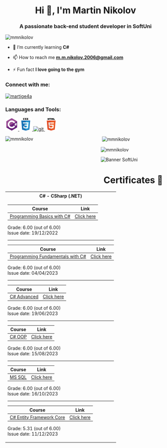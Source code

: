 <h1 align="center">Hi 👋, I'm Martin Nikolov</h1>
<h3 align="center">A passionate back-end student developer in SoftUni</h3>

<p align="left"> <img src="https://komarev.com/ghpvc/?username=mmnikolov&label=Profile%20views&color=0e75b6&style=flat" alt="mmnikolov" /> </p>

- 🌱 I’m currently learning **C#**

- 📫 How to reach me **m.m.nikolov.2006@gmail.com**

- ⚡ Fun fact **I love going to the gym**

<h3 align="left">Connect with me:</h3>
<p align="left">
<a href="https://instagram.com/martige4a" target="blank"><img align="center" src="https://raw.githubusercontent.com/rahuldkjain/github-profile-readme-generator/master/src/images/icons/Social/instagram.svg" alt="martige4a" height="30" width="40" /></a>
</p>

<h3 align="left">Languages and Tools:</h3>
<p align="left"> <a href="https://www.w3schools.com/cs/" target="_blank" rel="noreferrer"> <img src="https://raw.githubusercontent.com/devicons/devicon/master/icons/csharp/csharp-original.svg" alt="csharp" width="40" height="40"/> </a> <a href="https://www.w3schools.com/css/" target="_blank" rel="noreferrer"> <img src="https://raw.githubusercontent.com/devicons/devicon/master/icons/css3/css3-original-wordmark.svg" alt="css3" width="40" height="40"/> </a> <a href="https://git-scm.com/" target="_blank" rel="noreferrer"> <img src="https://www.vectorlogo.zone/logos/git-scm/git-scm-icon.svg" alt="git" width="40" height="40"/> </a> <a href="https://www.w3.org/html/" target="_blank" rel="noreferrer"> <img src="https://raw.githubusercontent.com/devicons/devicon/master/icons/html5/html5-original-wordmark.svg" alt="html5" width="40" height="40"/> </a> </p>

<p><img align="left" height="160" width="300" src="https://github-readme-stats.vercel.app/api/top-langs?username=mmnikolov&show_icons=true&locale=en&layout=compact" alt="mmnikolov" /></p>

<p>&nbsp;<img align="center" height="160" src="https://github-readme-stats.vercel.app/api?username=mmnikolov&show_icons=true&locale=en" alt="mmnikolov" /></p>

<p><img align="center" width="800" src="https://github-readme-streak-stats.herokuapp.com/?user=mmnikolov&" alt="mmnikolov" /></p>

<p align="centre">
  <img src="https://cdn.discordapp.com/attachments/979101848361377914/1022244283606110228/Softuni_logo_trasparent.png" alt="Banner SoftUni"/>
</p>

<h1 align="center">Certificates 📜 </h1>
<table>
<tr>
 <th> C# - CSharp (.NET) </th>
</tr>
<tr>
<td>
 
| **Course**                                                            | **Link**                                                   |
| --------------------------------------------------------------------- | ---------------------------------------------------------- |
| <a href="https://softuni.bg/trainings/3875/programming-basics-with-csharp-november-2022" > Programming Basics with C# </a>         | <a href= "https://softuni.bg/certificates/details/152442/48363c91"> Click here</a> |
  
  Grade: 6.00 (out of 6.00)<br /> Issue date: 19/12/2022</th>
  
  ---------------------------------------------------------------------------------
  
| **Course**                                                            | **Link**                                                   |
| --------------------------------------------------------------------- | ---------------------------------------------------------- |
| <a href="https://softuni.bg/trainings/3950/programming-fundamentals-with-csharp-january-2023" > Programming Fundamentals with C# </a>    | <a href="https://softuni.bg/certificates/details/166720/fb67ed3e"> Click here</a> |
  
  Grade: 6.00 (out of 6.00)<br /> Issue date: 04/04/2023</th>
  
  ---------------------------------------------------------------------------------
  
| **Course**                                                            | **Link**                                                   |
| --------------------------------------------------------------------- | ---------------------------------------------------------- |
| <a href="https://softuni.bg/trainings/4098/csharp-advanced-may-2023" > C# Advanced </a>        | <a href="https://softuni.bg/certificates/details/173705/9f608d81"> Click here</a> |

 Grade: 6.00 (out of 6.00)<br /> Issue date: 19/06/2023</th>
 
  ---------------------------------------------------------------------------------
  
| **Course**                                                            | **Link**                                                   |
| --------------------------------------------------------------------- | ---------------------------------------------------------- |
| <a href="https://softuni.bg/trainings/4099/csharp-oop-june-2023" > C# OOP </a>        | <a href="https://softuni.bg/certificates/details/183090/8ca134f1"> Click here</a> | 

 Grade: 6.00 (out of 6.00)<br /> Issue date: 15/08/2023</th>
 
   ---------------------------------------------------------------------------------
   
| **Course**                                                            | **Link**                                                   |
| --------------------------------------------------------------------- | ---------------------------------------------------------- |
| <a href="https://softuni.bg/trainings/4182/ms-sql-september-2023" > MS SQL </a>        | <a href="https://softuni.bg/certificates/details/185793/255e175e"> Click here</a> | 

 Grade: 6.00 (out of 6.00)<br /> Issue date: 16/10/2023</th>
 
   ---------------------------------------------------------------------------------
   
| **Course**                                                            | **Link**                                                   |
| --------------------------------------------------------------------- | ---------------------------------------------------------- |
| <a href="https://softuni.bg/trainings/4234/entity-framework-core-october-2023" > C# Entity Framework Core </a>        | <a href="https://softuni.bg/Certificates/Details/197359/2153cb71"> Click here</a> | 

Grade: 5.31 (out of 6.00)<br /> Issue date: 11/12/2023</th>

  </table>
  </tr>
</td>

